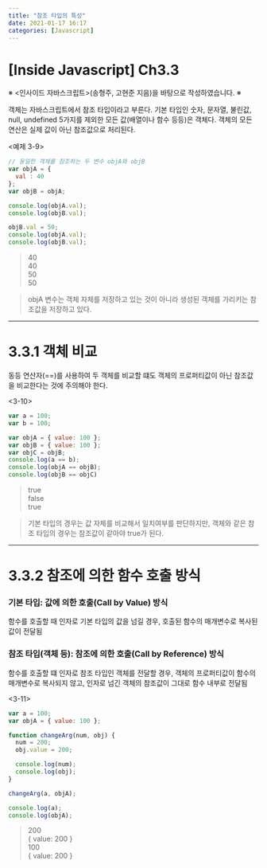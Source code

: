 ```yaml
---
title: "참조 타입의 특성"
date: 2021-01-17 16:17
categories: [Javascript]
---
```


# [Inside Javascript] Ch3.3

※ <인사이드 자바스크립트>(송형주, 고현준 지음)을 바탕으로 작성하였습니다. ※

객체는 자바스크립트에서 참조 타입이라고 부른다. 기본 타입인 숫자, 문자열, 불린값, null, undefined 5가지를 제외한 모든 값(배열이나 함수 등등)은 객체다. 객체의 모든 연산은 실제 값이 아닌 참조값으로 처리된다.

<예제 3-9>

```jsx
// 동일한 객체를 참조하는 두 변수 objA와 objB
var objA = {
  val : 40
};
var objB = objA;

console.log(objA.val);
console.log(objB.val);

objB.val = 50;
console.log(objA.val);
console.log(objB.val);
```

>40<br>
40<br>
50<br>
50

>objA 변수는 객체 자체를 저장하고 있는 것이 아니라 생성된 객체를 가리키는 참조값을 저장하고 있다.

***
# 3.3.1 객체 비교

동등 연산자(==)를 사용하여 두 객체를 비교할 떄도 객체의 프로퍼티값이 아닌 참조값을 비교한다는 것에 주의해야 한다.

<3-10>

```jsx
var a = 100;
var b = 100;

var objA = { value: 100 };
var objB = { value: 100 };
var objC = objB;
console.log(a == b);
console.log(objA == objB);
console.log(objB == objC)
```

>true<br>
false<br>
true

>기본 타입의 경우는 값 자체를 비교해서 일치여부를 판단하지만, 객체와 같은 참조 타입의 경우는 참조값이 같아야 true가 된다.

***
# 3.3.2 참조에 의한 함수 호출 방식

### 기본 타입: 값에 의한 호출(Call by Value) 방식

함수를 호출할 때 인자로 기본 타입의 값을 넘길 경우, 호출된 함수의 매개변수로 복사된 값이 전달됨

### 참조 타입(객체 등): 참조에 의한 호출(Call by Reference) 방식

함수를 호출할 떄 인자로 참조 타입인 객체를 전달할 경우, 객체의 프로퍼티값이 함수의 매개변수로 복사되지 않고, 인자로 넘긴 객체의 참조값이 그대로 함수 내부로 전달됨

<3-11>

```jsx
var a = 100;
var objA = { value: 100 };

function changeArg(num, obj) {
  num = 200;
  obj.value = 200;

  console.log(num);
  console.log(obj);
}

changeArg(a, objA);

console.log(a);
console.log(objA);
```

>200<br>
{ value: 200 }<br>
100<br>
{ value: 200 }